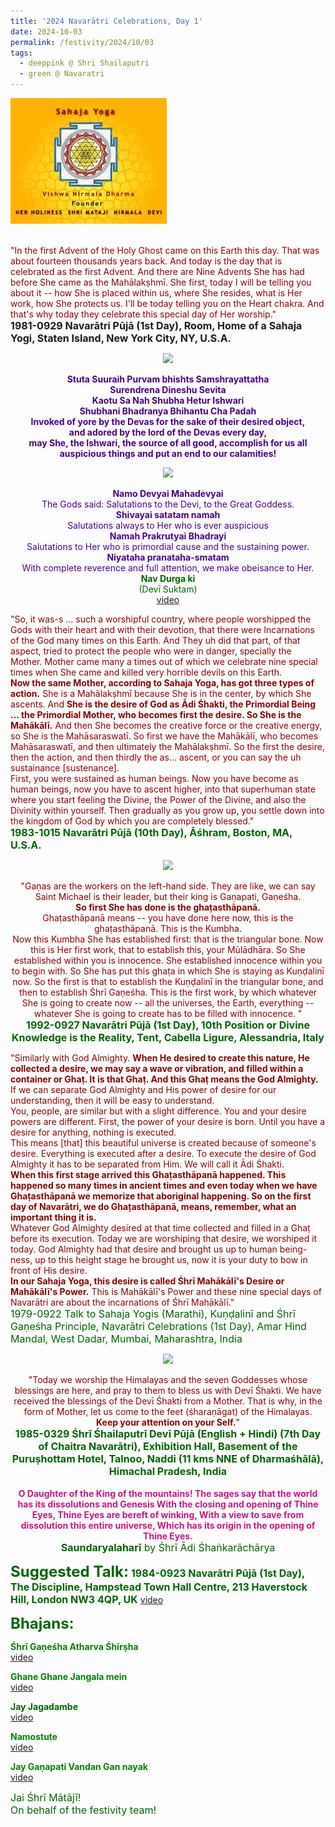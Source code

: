```yaml
---
title: '2024 Navarātri Celebrations, Day 1'
date: 2024-10-03
permalink: /festivity/2024/10/03
tags:
  - deeppink @ Shri Shailaputri
  - green @ Navaratri
---
```


<div style="text-align: left"><img src="/images/image1.png" width="250" /></div><br>

<p>
<font color="DarkRed">"In the first Advent of the Holy Ghost came on this Earth this day. That was about fourteen thousands years back. And today is the day that is celebrated as the first Advent. And there are Nine Advents She has had before She came as the Mahālakṣhmī. She first, today I will be telling you about it -- how She is placed within us, where She resides, what is Her work, how She protects us. I'll be today telling you on the Heart chakra. And that's why today they celebrate this special day of Her worship."</font><br>
<font size="+0"><b>1981-0929 Navarātri Pūjā (1st Day), Room, Home of a Sahaja Yogi, Staten Island, New York City, NY, U.S.A.</b></font>
</p>

<div style="text-align: center"><img src="https://pub-1e517d8c73a64c9c82977d676b1fff72.r2.dev/FT0046.png" /></div>

<p style="text-align:center;">
<font color="Indigo"><b>Stuta Suuraih Purvam bhishts Samshrayattatha<br>
Surendrena Dineshu Sevita<br>
Kaotu Sa Nah Shubha Hetur Ishwari<br>
Shubhani Bhadranya Bhihantu Cha Padah</b><br>
<b>Invoked of yore by the Devas for the sake of their desired object,<br>
and adored by the lord of the Devas every day,<br>
may She, the Ishwari, the source of all good, accomplish for us all auspicious things and put an end to our calamities!</b><br>
</p>


<div style="text-align: center"><img src="https://pub-1e517d8c73a64c9c82977d676b1fff72.r2.dev/FT0047.png" /></div>

<p style="text-align:center;">
<font color="Indigo"><b>Namo Devyai Mahadevyai</b><br>
The Gods said: Salutations to the Devi, to the Great Goddess.<br>
<font color="Indigo"><b>Shivayai satatam namah</b><br>
Salutations always to Her who is ever auspicious<br>
<font color="Indigo"><b>Namah Prakrutyai Bhadrayi</b><br>
Salutations to Her who is primordial cause and the sustaining power.<br>
<font color="Indigo"><b>Niyataha pranataha-smatam</b><br>
With complete reverence and full attention, we make obeisance to Her.<br>
<font color="DarkGreen"><b>Nav Durga ki</b><br>
(Devī Suktam)<br>
<a href="https://seven-teams.github.io/Videos_Links.html">video</a>
</p>

<p>
<font color="DarkRed">"So, it was-s ... such a worshipful country, where people worshipped the Gods with their heart and with their devotion, that there were Incarnations of the God many times on this Earth. And They uh did that part, of that aspect, tried to protect the people who were in danger, specially the Mother. Mother came many a times out of which we celebrate nine special times when She came and killed very horrible devils on this Earth.<br>
<b>Now the same Mother, according to Sahaja Yoga, has got three types of action.</b> She is a Mahālakṣhmī because She is in the center, by which She ascents. And <b>She is the desire of God as Ādi Śhakti, the Primordial Being ... the Primordial Mother, who becomes first the desire. So She is the Mahākālī.</b> And then She becomes the creative force or the creative energy, so She is the Mahāsaraswatī. So first we have the Mahākālī, who becomes Mahāsaraswatī, and then ultimately the Mahālakṣhmī. So the first the desire, then the action, and then thirdly the as... ascent, or you can say the uh sustainance [sustenance].<br>
First, you were sustained as human beings. Now you have become as human beings, now you have to ascent higher, into that superhuman state where you start feeling the Divine, the Power of the Divine, and also the Divinity within yourself. Then gradually as you grow up, you settle down into the kingdom of God by which you are completely blessed."</font><br>
<font size="+0"><b>1983-1015 Navarātri Pūjā (10th Day), Āśhram, Boston, MA, U.S.A.</b></font>
</p>

<div style="text-align: center"><img src="https://pub-1e517d8c73a64c9c82977d676b1fff72.r2.dev/FT0048.png" /></div>

<p style="text-align:center;">
<font color="DarkRed">"Gaṇas are the workers on the left-hand side. They are like, we can say Saint Michael is their leader, but their king is Gaṇapati, Gaṇeśha.<br>
<b>So first She has done is the ghaṭasthāpanā.</b><br> 
Ghaṭasthāpanā means -- you have done here now, this is the ghaṭasthāpanā. This is the Kumbha.<br>
Now this Kumbha She has established first: that is the triangular bone. Now this is Her first work, that to establish this, your Mūlādhāra. So She established within you is innocence. She established innocence within you to begin with. So She has put this ghaṭa in which She is staying as Kuṇḍalinī now. So the first is that to establish the Kuṇḍalinī in the triangular bone, and then to establish Śhrī Gaṇeśha. This is the first work, by which whatever She is going to create now -- all the universes, the Earth, everything -- whatever She is going to create has to be filled with innocence. "</font><br>
<font size="+0"><b>1992-0927 Navarātri Pūjā (1st Day), 10th Position or Divine Knowledge is the Reality, Tent, Cabella Ligure, Alessandria, Italy</b></font>
</p>

<p>
<font color="DarkRed">"Similarly with God Almighty. <b>When He desired to create this nature, He collected a desire, we may say a wave or vibration, and filled within a container or Ghaṭ. It is that Ghaṭ. And this Ghaṭ means the God Almighty.</b><br>
If we can separate God Almighty and His power of desire for our understanding, then it will be easy to understand.<br>
You, people, are similar but with a slight difference. You and your desire powers are different. First, the power of your desire is born. Until you have a desire for anything, nothing is executed.<br>
This means [that] this beautiful universe is created because of someone's desire. Everything is executed after a desire. To execute the desire of God Almighty it has to be separated from Him. We will call it Ādi Śhakti.<br>
<b>When this first stage arrived this Ghaṭasthāpanā happened. This happened so many times in ancient times and even today when we have Ghaṭasthāpanā we memorize that aboriginal happening. So on the first day of Navarātri, we do Ghaṭasthāpanā, means, remember, what an important thing it is.</b><br>
Whatever God Almighty desired at that time collected and filled in a Ghaṭ before its execution. Today we are worshiping that desire, we worshiped it today. God Almighty had that desire and brought us up to human being-ness, up to this height stage he brought us, now it is your duty to bow in front of His desire.<br>
<b>In our Sahaja Yoga, this desire is called Śhrī Mahākālī's Desire or Mahākālī's Power.</b> This is Mahākālī's Power and these nine special days of Navarātri are about the incarnations of Śhrī Mahākālī."</font><br>
<font size="+0">1979-0922 Talk to Sahaja Yogis (Marathi), Kuṇḍalinī and Śhrī Gaṇeśha Principle, Navarātri Celebrations (1st Day), Amar Hind Mandal, West Dadar, Mumbai, Maharashtra, India<b></b></font>
</p>

<div style="text-align: center"><img src="https://pub-1e517d8c73a64c9c82977d676b1fff72.r2.dev/FT0049.png" /></div>

<p style="text-align:center;">
<font color="DarkRed">"Today we worship the Himalayas and the seven Goddesses whose blessings are here, and pray to them to bless us with Devī Śhakti. We have received the blessings of the Devī Śhakti from a Mother. That is why, in the form of Mother, let us come to the feet (śharaṇāgat) of the Himalayas.<br>
<b>Keep your attention on your Self.</b>"</font><br>
<font size="+0"><b>1985-0329 Śhrī Śhailaputrī Devī Pūjā (English + Hindi) (7th Day of Chaitra Navarātri), Exhibition Hall, Basement of the Puruṣhottam Hotel, Talnoo, Naddi (11 kms NNE of Dharmaśhālā), Himachal Pradesh, India</b></font><br>
<br>
<font color="MediumVioletRed "><b>O Daughter of the King of the mountains!
The sages say that the world has its dissolutions and Genesis
With the closing and opening of Thine Eyes,
Thine Eyes are bereft of winking,
With a view to save from dissolution this entire universe,
Which has its origin in the opening of Thine Eyes.</b></font><br>
<font size="+0"><b>Saundaryalaharī</b> by Śhrī Ādi Śhaṅkarāchārya</font><br>
</p>

<font size="+2"><b>Suggested Talk:</b></font> 
<font size="+0"><b>1984-0923 Navarātri Pūjā (1st Day), The Discipline, Hampstead Town Hall Centre, 213 Haverstock Hill, London NW3 4QP, UK</b></font>
<a href="https://vimeo.com/video/185243549"> video</a><br>

<font size="+2"><b>Bhajans:</b></font>

<p>
<font color="green"><b>Śhrī Gaṇeśha Atharva Śhīrṣha</b></font><br>
<a href="https://seven-teams.github.io/Videos_Links.html">video</a>
</p>

<p>
<font color="green"><b>Ghane Ghane Jangala mein</b></font><br>
<a href="https://seven-teams.github.io/Videos_Links.html">video</a>
</p>

<p>
<font color="DarkGreen"><b>Jay Jagadambe </b></font><br>
<a href="https://seven-teams.github.io/Videos_Links.html">video</a>
</p>

<p>
<font color="green"><b>Namostute</b></font><br>
<a href="https://seven-teams.github.io/Videos_Links.html">video</a> 
</p>

<p>
<font color="green"><b>Jay Gaṇapati Vandan Gan nayak</b></font><br>
<a href="https://seven-teams.github.io/Videos_Links.html">video</a> 
</p>

<p>
<font size="+0">Jai Śhrī Mātājī!<br>
On behalf of the festivity team!</font>
</p>
